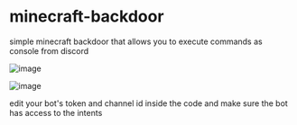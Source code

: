 # minecraft-backdoor

simple minecraft backdoor that allows you to execute commands as console from discord

![image](https://github.com/Fadnix/minecraft-backdoor/assets/109868859/014c7707-65fc-4f13-9997-dba2cd51be3f)

![image](https://github.com/Fadnix/minecraft-backdoor/assets/109868859/1b855f03-902e-41ca-95e6-30b8edf020e8)


edit your bot's token and channel id inside the code and make sure the bot has access to the intents
